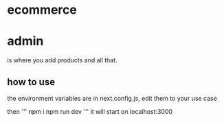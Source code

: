 # ecommerce

# admin 
is where you add products and all that.

## how to use
the environment variables are in next.config.js, edit them to your use case

then '''
npm i
npm run dev
'''
it will start on localhost:3000
